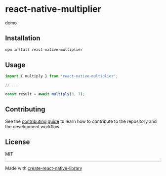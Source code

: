 # react-native-multiplier

demo

## Installation

```sh
npm install react-native-multiplier
```

## Usage


```js
import { multiply } from 'react-native-multiplier';

// ...

const result = await multiply(3, 7);
```


## Contributing

See the [contributing guide](CONTRIBUTING.md) to learn how to contribute to the repository and the development workflow.

## License

MIT

---

Made with [create-react-native-library](https://github.com/callstack/react-native-builder-bob)
